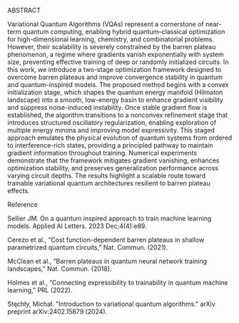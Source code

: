ABSTRACT

Variational Quantum Algorithms (VQAs) represent a cornerstone of near-term quantum computing, enabling hybrid quantum–classical optimization for high-dimensional learning, chemistry, and combinatorial problems. However, their scalability is severely constrained by the barren plateau phenomenon, a regime where gradients vanish exponentially with system size, preventing effective training of deep or randomly initialized circuits. In this work, we introduce a two-stage optimization framework designed to overcome barren plateaus and improve convergence stability in quantum and quantum-inspired models. The proposed method begins with a convex initialization stage, which shapes the quantum energy manifold (Hilmaton landscape) into a smooth, low-energy basin to enhance gradient visibility and suppress noise-induced instability. Once stable gradient flow is established, the algorithm transitions to a nonconvex refinement stage that introduces structured oscillatory regularization, enabling exploration of multiple energy minima and improving model expressivity. This staged approach emulates the physical evolution of quantum systems from ordered to interference-rich states, providing a principled pathway to maintain gradient information throughout training. Numerical experiments  demonstrate that the framework mitigates gradient vanishing, enhances optimization stability, and preserves generalization performance across varying circuit depths. The results highlight a scalable route toward trainable variational quantum architectures resilient to barren plateau effects. 
















Reference


Sellier JM. On a quantum inspired approach to train machine learning models. Applied AI Letters. 2023 Dec;4(4):e89.

Cerezo et al., “Cost function-dependent barren plateaus in shallow parametrized quantum circuits,” Nat. Commun. (2021).

McClean et al., “Barren plateaus in quantum neural network training landscapes,” Nat. Commun. (2018).

Holmes et al., “Connecting expressibility to trainability in quantum machine learning,” PRL (2022).

Stęchły, Michał. "Introduction to variational quantum algorithms." arXiv preprint arXiv:2402.15879 (2024).


